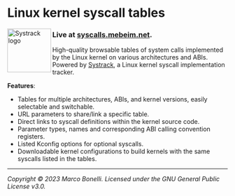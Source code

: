 Linux kernel syscall tables
===========================

<img align="left" width="100" height="100" src="https://raw.githubusercontent.com/mebeim/systrack/master/assets/logo.png" alt="Systrack logo"></img>

### Live at **[syscalls.mebeim.net](https://syscalls.mebeim.net)**.

High-quality browsable tables of system calls implemented by the Linux kernel on
various architectures and ABIs. Powered by [Systrack][systrack], a Linux
kernel syscall implementation tracker.

**Features**:

- Tables for multiple architectures, ABIs, and kernel versions, easily
  selectable and switchable.
- URL parameters to share/link a specific table.
- Direct links to syscall definitions within the kernel source code.
- Parameter types, names and corresponding ABI calling convention registers.
- Listed Kconfig options for optional syscalls.
- Downloadable kernel configurations to build kernels with the same syscalls
  listed in the tables.

---

*Copyright &copy; 2023 Marco Bonelli. Licensed under the GNU General Public License v3.0.*

[systrack]: https://github.com/mebeim/systrack

